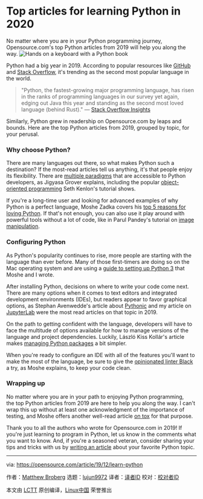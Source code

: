 [#]: collector: (lujun9972)
[#]: translator: ( )
[#]: reviewer: ( )
[#]: publisher: ( )
[#]: url: ( )
[#]: subject: (Top articles for learning Python in 2020)
[#]: via: (https://opensource.com/article/19/12/learn-python)
[#]: author: (Matthew Broberg https://opensource.com/users/mbbroberg)

Top articles for learning Python in 2020
======
No matter where you are in your Python programming journey,
Opensource.com's top Python articles from 2019 will help you along the
way.
![Hands on a keyboard with a Python book ][1]

Python had a big year in 2019. According to popular resources like [GitHub][2] and [Stack Overflow][3], it's trending as the second most popular language in the world.

> "Python, the fastest-growing major programming language, has risen in the ranks of programming languages in our survey yet again, edging out Java this year and standing as the second most loved language (behind Rust)."
>  — [Stack Overflow Insights][3]

Similarly, Python grew in readership on Opensource.com by leaps and bounds. Here are the top Python articles from 2019, grouped by topic, for your perusal.

### Why choose Python?

There are many languages out there, so what makes Python such a destination? If the most-read articles tell us anything, it's that people enjoy its flexibility. There are [multiple paradigms][4] that are accessible to Python developers, as Jigyasa Grover explains, including the popular [object-oriented programming][5] Seth Kenlon's tutorial shows.

If you're a long-time user and looking for advanced examples of why Python is a perfect language, Moshe Zadka covers his [top 5 reasons for loving Python][6]. If that's not enough, you can also use it play around with powerful tools without a lot of code, like in Parul Pandey's tutorial on [image manipulation][7].

### Configuring Python

As Python's popularity continues to rise, more people are starting with the language than ever before. Many of those first-timers are doing so on the Mac operating system and are using a [guide to setting up Python 3][8] that Moshe and I wrote.

After installing Python, decisions on where to write your code come next. There are many options when it comes to text editors and integrated development environments (IDEs), but readers appear to favor graphical options, as Stephan Avenwedde's article about [Pythonic][9] and my article on [JupyterLab][10] were the most read articles on that topic in 2019.

On the path to getting confident with the language, developers will have to face the multitude of options available for how to manage versions of the language and project dependencies. Luckily, László Kiss Kollár's article makes [managing Python packages][11] a bit simpler.

When you're ready to configure an IDE with all of the features you'll want to make the most of the language, be sure to give the [opinionated linter Black][12] a try, as Moshe explains, to keep your code clean.

### Wrapping up

No matter where you are in your path to enjoying Python programming, the top Python articles from 2019 are here to help you along the way. I can't wrap this up without at least one acknowledgment of the importance of testing, and Moshe offers another well-read article [on tox][13] for that purpose.

Thank you to all the authors who wrote for Opensource.com in 2019! If you're just learning to program in Python, let us know in the comments what you want to know. And, if you're a seasoned veteran, consider sharing your tips and tricks with us by [writing an article][14] about your favorite Python topic.

--------------------------------------------------------------------------------

via: https://opensource.com/article/19/12/learn-python

作者：[Matthew Broberg][a]
选题：[lujun9972][b]
译者：[译者ID](https://github.com/译者ID)
校对：[校对者ID](https://github.com/校对者ID)

本文由 [LCTT](https://github.com/LCTT/TranslateProject) 原创编译，[Linux中国](https://linux.cn/) 荣誉推出

[a]: https://opensource.com/users/mbbroberg
[b]: https://github.com/lujun9972
[1]: https://opensource.com/sites/default/files/styles/image-full-size/public/lead-images/python-programming-code-keyboard.png?itok=fxiSpmnd (Hands on a keyboard with a Python book )
[2]: https://octoverse.github.com/#top-languages
[3]: https://insights.stackoverflow.com/survey/2019
[4]: https://opensource.com/article/19/10/python-programming-paradigms
[5]: https://opensource.com/article/19/7/get-modular-python-classes
[6]: https://opensource.com/article/19/10/why-love-python
[7]: https://opensource.com/article/19/3/python-image-manipulation-tools
[8]: https://opensource.com/article/19/5/python-3-default-mac
[9]: https://opensource.com/article/19/5/graphically-programming-pythonic
[10]: https://opensource.com/article/19/5/jupyterlab-python-developers-magic
[11]: https://opensource.com/article/19/4/managing-python-packages
[12]: https://opensource.com/article/19/5/python-black
[13]: https://opensource.com/article/19/5/python-tox
[14]: https://opensource.com/how-submit-article
